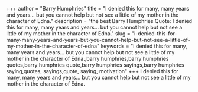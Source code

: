 +++
author = "Barry Humphries"
title = "I denied this for many, many years and years... but you cannot help but not see a little of my mother in the character of Edna."
description = "the best Barry Humphries Quote: I denied this for many, many years and years... but you cannot help but not see a little of my mother in the character of Edna."
slug = "i-denied-this-for-many-many-years-and-years-but-you-cannot-help-but-not-see-a-little-of-my-mother-in-the-character-of-edna"
keywords = "I denied this for many, many years and years... but you cannot help but not see a little of my mother in the character of Edna.,barry humphries,barry humphries quotes,barry humphries quote,barry humphries sayings,barry humphries saying,quotes, sayings,quote, saying, motivation"
+++
I denied this for many, many years and years... but you cannot help but not see a little of my mother in the character of Edna.
